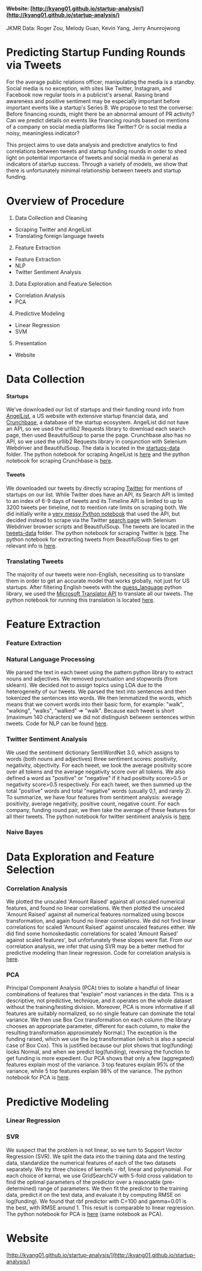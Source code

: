 #### Website: [http://kyang01.github.io/startup-analysis/](http://kyang01.github.io/startup-analysis/)

JKMR Data: Roger Zou, Melody Guan, Kevin Yang, Jerry Anunrojwong

# Predicting Startup Funding Rounds via Tweets

For the average public relations officer, manipulating the media is a standby. Social media is no exception, with sites like Twitter, Instagram, and Facebook now regular tools in a publicist's arsenal. Raising brand awareness and positive sentiment may be especially important before important events like a startup's Series B. We propose to test the converse: Before financing rounds, might there be an abnormal amount of PR activity? Can we predict details on events like financing rounds based on mentions of a company on social media platforms like Twitter? Or is social media a noisy, meaningless indicator?

This project aims to use data analysis and predictive analytics to find correlations between tweets and startup funding rounds in order to shed light on potential importance of tweets and social media in general as indicators of startup success. Through a variety of models, we show that there is unfortunately minimal relationship between tweets and startup funding.

# Overview of Procedure

1. Data Collection and Cleaning
  - Scraping Twitter and AngelList
  - Translating foreign language tweets
2. Feature Extraction
  - Feature Extraction
  - NLP
  - Twitter Sentiment Analysis
3. Data Exploration and Feature Selection
  - Correlation Analysis 
  - PCA
4. Predictive Modeling
  - Linear Regression
  - SVM
5. Presentation
  - Website

# Data Collection

#### Startups
We've downloaded our list of startups and their funding round info from [AngelList](https://angel.co/), a US website with extensive startup financial data, and [Crunchbase](https://www.crunchbase.com/), a database of the startup ecosystem. AngelList did not have an API, so we used the urllib2 Requests library to download each search page, then used BeautifulSoup to parse the page. Crunchbase also has no API, so we used the urllib2 Requests library in conjunction with Selenium Webdriver and BeautifulSoup. The data is located in the [startups-data](https://github.com/kyang01/startup-analysis/tree/master/startups-data) folder. The python notebook for scraping AngelList is [here](https://github.com/kyang01/startup-analysis/blob/master/angel-scraping.ipynb) and the python notebook for scraping Crunchbase is [here](https://github.com/kyang01/startup-analysis/blob/master/cb-scraping.ipynb).

#### Tweets
We downloaded our tweets by directly scraping [Twitter](https://twitter.com/) for mentions of startups on our list. While Twitter does have an API, its Search API is limited to an index of 6-9 days of tweets and its Timeline API is limited to up to 3200 tweets per timeline, not to mention rate limits on scraping both. We did initially write a [very messy Python notebook](https://github.com/kyang01/startup-analysis/blob/d98e6455038abec2d97097eb3009fd04c508799d/Mining-the-Social-Web-2nd-Edition/ipynb/Chapter%201%20-%20Mining%20Twitter.ipynb) that used the API, but decided instead to scrape via the Twitter [search page](https://twitter.com/search?q=) with Selenium Webdriver browser scripts and BeautifulSoup. The tweets are located in the [tweets-data](https://github.com/kyang01/startup-analysis/tree/master/tweets-data) folder. The python notebook for scraping Twitter is [here](https://github.com/kyang01/startup-analysis/blob/master/twitter-scraping.ipynb). The python notebook for extracting tweets from BeautifulSoup files to get relevant info is [here](https://github.com/kyang01/startup-analysis/blob/master/twitter-extraction.ipynb).

### Translating Tweets
The majority of our tweets were non-English, necessiting us to translate them in order to get an accurate model that works globally, not just for US startups. After filtering English tweets with the [guess_language](https://bitbucket.org/spirit/guess_language) python library, we used the [Microsoft Translator API](https://pypi.python.org/pypi/microsofttranslator/0.7) to translate all our tweets. The python notebook for running this translation is located [here](https://github.com/kyang01/startup-analysis/blob/master/translate-tweets.ipynb).

# Feature Extraction

### Feature Extraction



### Natural Language Processing
We parsed the text in each tweet using the pattern python library to extract nouns and adjectives. We removed punctuation and stopwords (from sklearn). We decided not to assign topics using LDA due to the heterogeneity of our tweets. We parsed the text into sentences and then tokenized the sentences into words. We then lemmatized the words, which means that we convert words into their basic form, for example: "walk", "walking", "walks", "walked" => "walk". Because each tweet is short (maximum 140 characters) we did not distinguish between sentences within tweets. Code for NLP can be found [here](https://github.com/kyang01/startup-analysis/blob/master/Melody%20Twitter%20Sentiment%20Analysis.ipynb).

### Twitter Sentiment Analysis
We used the sentiment dictionary SentiWordNet 3.0, which assigns to words (both nouns and adjectives) three sentiment scores: positivity, negativity, objectivity. For each tweet, we took the average positivity score over all tokens and the average negativity score over all tokens. We also defined a word as "positive" or "negative" if it had positivity score>0.5 or negativity score>0.5 respectively. For each tweet, we then summed up the total "positive" words and total "negative" words (usually 0,1, and rarely 2). To summarize, we have four features from sentiment analysis: average positivity, average negativity, positive count, negative count. For each company, funding round pair, we then take the average of these features for all their tweets. The python notebook for twitter sentiment analysis is [here](https://github.com/kyang01/startup-analysis/blob/master/Melody%20Twitter%20Sentiment%20Analysis.ipynb).

### Naive Bayes

# Data Exploration and Feature Selection

### Correlation Analysis 
We plotted the unscaled 'Amount Raised' against all unscaled numerical features, and found no linear correlations. We then plotted the unscaled 'Amount Raised' against all numerical features normalized using boxcox transformation, and again found no linear correlations. We did not find linear correlations for scaled 'Amount Raised' against unscaled features either. We did find some homoskedastic correlations for scaled 'Amount Raised' against scaled features', but unfortunately these slopes were flat. From our correlation analysis, we infer that using SVR may be a better method for predictive modeling than linear regression. Code for correlation analysis is [here](https://github.com/kyang01/startup-analysis/blob/master/Correlation%20Analysis.ipynb).

### PCA 
Principal Component Analysis (PCA) tries to isolate a handful of linear combinations of features that "explain" most variances in the data. This is a descriptive, not predictive, technique, and it operates on the whole dataset without the training/testing division. Moreover, PCA is more informative if all features are suitably normalized, so no single feature can dominate the total variance. We then use Box Cox transformation on each column (the library chooses an appropriate parameter, different for each column, to make the resulting transformation approximately Normal.) The exception is the funding raised, which we use the log transformation (which is also a special case of Box Cox). This is justified because our plot shows that log(funding) looks Normal, and when we predict log(funding), reversing the function to get funding is more expedient. Our PCA shows that only a few (aggregated) features explain most of the variance. 3 top features explain 95% of the variance, while 5 top features explain 98% of the variance. The python notebook for PCA is [here](https://github.com/kyang01/startup-analysis/blob/master/pca-and-svr.ipynb).


# Predictive Modeling

### Linear Regression

### SVR

We suspect that the problem is not linear, so we turn to Support Vector Regression (SVR).  We split the data into the training data and the testing data, standardize the numerical features of each of the two datasets separately. We try three choices of kernels - rbf, linear and polynomial. For each choice of kernal, we use GridSearchCV with 5-fold cross validation to find the optimal parameters of the predictor over a reasonable (pre-determined) range of parameters. We then fit the predictor to the training data, predict it on the test data, and evaluate it by computing RMSE on log(funding). We found that rbf predictor with C=100 and gamma=0.01 is the best, with RMSE around 1. This result is comparable to linear regression. The python notebook for PCA is [here](https://github.com/kyang01/startup-analysis/blob/master/pca-and-svr.ipynb) (same notebook as PCA).

# Website
[http://kyang01.github.io/startup-analysis/](http://kyang01.github.io/startup-analysis/)
